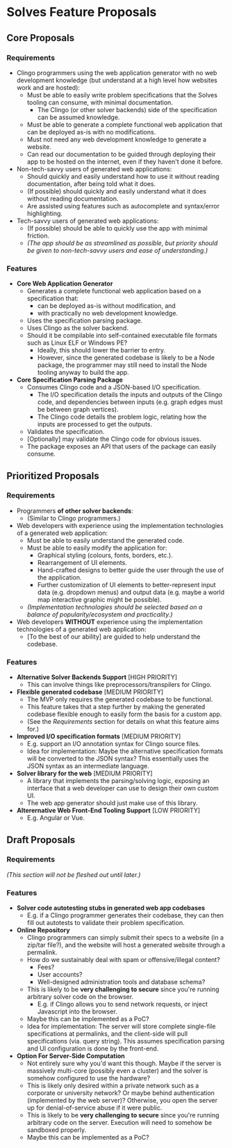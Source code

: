 # Solves Feature Proposals

## Core Proposals

### Requirements

- Clingo programmers using the web application generator with no web development knowledge (but understand at a high level how websites work and are hosted):
    - Must be able to easily write problem specifications that the Solves tooling can consume, with minimal documentation.
        - The Clingo (or other solver backends) side of the specification can be assumed knowledge.
    - Must be able to generate a complete functional web application that can be deployed as-is with no modifications.
    - Must not need any web development knowledge to generate a website.
    - Can read our documentation to be guided through deploying their app to be hosted on the internet, even if they haven't done it before.
- Non-tech-savvy users of generated web applications:
    - Should quickly and easily understand how to use it without reading documentation, after being told what it does.
    - (If possible) should quickly and easily understand what it does without reading documentation.
    - Are assisted using features such as autocomplete and syntax/error highlighting.
- Tech-savvy users of generated web applications:
    - (If possible) should be able to quickly use the app with minimal friction.
    - *(The app should be as streamlined as possible, but priority should be given to non-tech-savvy users and ease of understanding.)*

### Features

- **Core Web Application Generator**
    - Generates a complete functional web application based on a specification that:
        - can be deployed as-is without modification, and
        - with practically no web development knowledge.
    - Uses the specification parsing package.
    - Uses Clingo as the solver backend.
    - Should it be compilable into self-contained executable file formats such as Linux ELF or Windows PE?
        - Ideally, this should lower the barrier to entry.
        - However, since the generated codebase is likely to be a Node package, the programmer may still need to install the Node tooling anyway to build the app.
- **Core Specification Parsing Package**
    - Consumes Clingo code and a JSON-based I/O specification.
        - The I/O specification details the inputs and outputs of the Clingo code, and dependencies between inputs (e.g. graph edges must be between graph vertices).
        - The Clingo code details the problem logic, relating how the inputs are processed to get the outputs.
    - Validates the specification.
    - [Optionally] may validate the Clingo code for obvious issues.
    - The package exposes an API that users of the package can easily consume.

## Prioritized Proposals

### Requirements

- Programmers __of other solver backends__:
    - (Similar to Clingo programmers.)
- Web developers with experience using the implementation technologies of a generated web application:
    - Must be able to easily understand the generated code.
    - Must be able to easily modify the application for:
        - Graphical styling (colours, fonts, borders, etc.).
        - Rearrangement of UI elements.
        - Hand-crafted designs to better guide the user through the use of the application.
        - Further customization of UI elements to better-represent input data (e.g. dropdown menus) and output data (e.g. maybe a world map interactive graphic might be possible).
    - *(Implementation technologies should be selected based on a balance of popularity/ecosystem and practicality.)*
- Web developers __WITHOUT__ experience using the implementation technologies of a generated web application:
    - [To the best of our ability] are guided to help understand the codebase.

### Features

- **Alternative Solver Backends Support** [HIGH PRIORITY]
    - This can involve things like preprocessors/transpilers for Clingo.
- **Flexible generated codebase** [MEDIUM PRIORITY]
    - The MVP only requires the generated codebase to be functional.
    - This feature takes that a step further by making the generated codebase flexible enough to easily form the basis for a custom app.
    - (See the *Requirements* section for details on what this feature aims for.)
- **Improved I/O specification formats** [MEDIUM PRIORITY]
    - E.g. support an I/O annotation syntax for Clingo source files.
    - Idea for implementation: Maybe the alternative specification formats will be converted to the JSON syntax? This essentially uses the JSON syntax as an intermediate language.
- **Solver library for the web** [MEDIUM PRIORITY]
    - A library that implements the parsing/solving logic, exposing an interface that a web developer can use to design their own custom UI.
    - The web app generator should just make use of this library.
- **Alterernative Web Front-End Tooling Support** [LOW PRIORITY]
    - E.g. Angular or Vue.

## Draft Proposals

### Requirements

*(This section will not be fleshed out until later.)*

### Features

- **Solver code autotesting stubs in generated web app codebases**
    - E.g. if a Clingo programmer generates their codebase, they can then fill out autotests to validate their problem specification.
- **Online Repository**
    - Clingo programmers can simply submit their specs to a website (in a zip/tar file?), and the website will host a generated website through a permalink.
    - How do we sustainably deal with spam or offensive/illegal content?
        - Fees?
        - User accounts?
        - Well-designed administration tools and database schema?
    - This is likely to be __very challenging to secure__ since you're running arbitrary solver code on the browser.
        - E.g. if Clingo allows you to send network requests, or inject Javascript into the browser.
    - Maybe this can be implemented as a PoC?
    - Idea for implementation: The server will store complete single-file specifications at permalinks, and the client-side will pull specifications (via. query string). This assumes specification parsing and UI configuration is done by the front-end.
- **Option For Server-Side Computation**
    - Not entirely sure why you'd want this though. Maybe if the server is massively multi-core (possibly even a cluster) and the solver is somehow configured to use the hardware?
    - This is likely only desired within a private network such as a corporate or university network? Or maybe behind authentication (implemented by the web server)? Otherwise, you open the server up for denial-of-service abuse if it were public.
    - This is likely to be __very challenging to secure__ since you're running arbitrary code on the server. Execution will need to somehow be sandboxed properly.
    - Maybe this can be implemented as a PoC?

